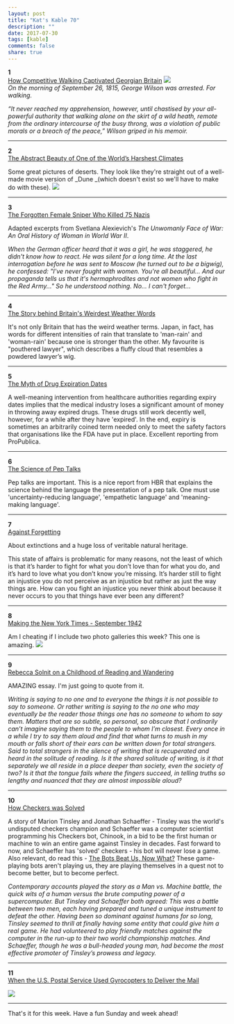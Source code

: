```yaml
---
layout: post
title: "Kat's Kable 70"
description: ""
date: 2017-07-30
tags: [kable]
comments: false
share: true
---
```



**1**  
[How Competitive Walking Captivated Georgian Britain](http://www.atlasobscura.com/articles/pedestrianism-george-wilson-walking) ![](http://gallery.tinyletterapp.com/e9b7cb0ebcfafb3d62c1268c2d27c68001170b53/images/80b4e768-7008-4d10-9c41-e56c363627c8.jpg)  
_On the morning of September 26, 1815, George Wilson was arrested. For walking._  

_“It never reached my apprehension, however, until chastised by your all-powerful authority that walking alone on the skirt of a wild heath, remote from the ordinary intercourse of the busy throng, was a violation of public morals or a breach of the peace,” Wilson griped in his memoir._  

* * *

**2**  
[The Abstract Beauty of One of the World’s Harshest Climates](http://www.atlasobscura.com/articles/desert-photography-luca-tombolini-climate)  

Some great pictures of deserts. They look like they're straight out of a well-made movie version of _Dune _(which doesn't exist so we'll have to make do with these). ![](http://gallery.tinyletterapp.com/e9b7cb0ebcfafb3d62c1268c2d27c68001170b53/images/5a6ea0cf-1c82-4b6d-a66b-6899a99d2ad1.jpg)

* * *

**3**  
[The Forgotten Female Sniper Who Killed 75 Nazis](https://www.vice.com/en_us/article/a3dapa/the-forgotten-female-sniper-who-killed-75-nazis)  

Adapted excerpts from Svetlana Alexievich's _The Unwomanly Face of War: An Oral History of Woman in World War II_.   

_When the German officer heard that it was a girl, he was staggered, he didn't know how to react. He was silent for a long time. At the last interrogation before he was sent to Moscow (he turned out to be a bigwig), he confessed: "I've never fought with women. You're all beautiful... And our propaganda tells us that it's hermaphrodites and not women who fight in the Red Army..." So he understood nothing. No... I can't forget..._  

* * *

**4**  
[The Story behind Britain's Weirdest Weather Words](http://www.bbc.com/culture/story/20170711-the-stories-behind-britains-weirdest-weather-words)  

It's not only Britain that has the weird weather terms. Japan, in fact, has words for different intensities of rain that translate to 'man-rain' and 'woman-rain' because one is stronger than the other. My favourite is "pouthered lawyer", which describes a fluffy cloud that resembles a powdered lawyer’s wig.  

* * *

**5**  
[The Myth of Drug Expiration Dates](https://www.propublica.org/article/the-myth-of-drug-expiration-dates)  

A well-meaning intervention from healthcare authorities regarding expiry dates implies that the medical industry loses a significant amount of money in throwing away expired drugs. These drugs still work decently well, however, for a while after they have 'expired'. In the end, expiry is sometimes an arbitrarily coined term needed only to meet the safety factors that organisations like the FDA have put in place. Excellent reporting from ProPublica.  

* * *

**6**  
[The Science of Pep Talks](https://hbr.org/2017/07/the-science-of-pep-talks)  

Pep talks are important. This is a nice report from HBR that explains the science behind the language the presentation of a pep talk. One must use 'uncertainty-reducing language', 'empathetic language' and 'meaning-making language'.   

* * *

**7**  
[Against Forgetting](https://dgrnewsservice.org/resistance-culture/biophilia/derrick-jensen-against-forgetting/)  

About extinctions and a huge loss of veritable natural heritage.  

This state of affairs is problematic for many reasons, not the least of which is that it’s harder to fight for what you don’t love than for what you do, and it’s hard to love what you don’t know you’re missing. It’s harder still to fight an injustice you do not perceive as an injustice but rather as just the way things are. How can you fight an injustice you never think about because it never occurs to you that things have ever been any different?  

* * *

**8**  
[Making the New York Times - September 1942](http://mashable.com/2017/05/06/making-the-new-york-times/#Q2Wl_C5IgZqT)  

Am I cheating if I include two photo galleries this week? This one is amazing. ![](http://gallery.tinyletterapp.com/e9b7cb0ebcfafb3d62c1268c2d27c68001170b53/images/f7b0d52b-d651-4c3c-b842-4450091f879f.jpg)

* * *

**9**  
[Rebecca Solnit on a Childhood of Reading and Wandering](http://lithub.com/rebecca-solnit-on-a-childhood-of-reading-and-wandering/)  

AMAZING essay. I'm just going to quote from it.  

_Writing is saying to no one and to everyone the things it is not possible to say to someone. Or rather writing is saying to the no one who may eventually be the reader those things one has no someone to whom to say them. Matters that are so subtle, so personal, so obscure that I ordinarily can’t imagine saying them to the people to whom I’m closest. Every once in a while I try to say them aloud and find that what turns to mush in my mouth or falls short of their ears can be written down for total strangers. Said to total strangers in the silence of writing that is recuperated and heard in the solitude of reading. Is it the shared solitude of writing, is it that separately we all reside in a place deeper than society, even the society of two? Is it that the tongue fails where the fingers succeed, in telling truths so lengthy and nuanced that they are almost impossible aloud?_  

* * *

**10**  
[How Checkers was Solved](https://www.theatlantic.com/technology/archive/2017/07/marion-tinsley-checkers/534111/)  

A story of Marion Tinsley and Jonathan Schaeffer - Tinsley was the world's undisputed checkers champion and Schaeffer was a computer scientist programming his Checkers bot, Chinook, in a bid to be the first human or machine to win an entire game against Tinsley in decades. Fast forward to now, and Schaeffer has 'solved' checkers - his bot will never lose a game. Also relevant, do read this - [The Bots Beat Us, Now What?](https://fivethirtyeight.com/features/the-bots-beat-us-now-what/) These game-playing bots aren't playing us, they are playing themselves in a quest not to become better, but to become perfect.  

_Contemporary accounts played the story as a Man vs. Machine battle, the quick wits of a human versus the brute computing power of a supercomputer. But Tinsley and Schaeffer both agreed: This was a battle between two men, each having prepared and tuned a unique instrument to defeat the other. Having been so dominant against humans for so long, Tinsley seemed to thrill at finally having some entity that could give him a real game. He had volunteered to play friendly matches against the computer in the run-up to their two world championship matches. And Schaeffer, though he was a bull-headed young man, had become the most effective promoter of Tinsley’s prowess and legacy._  

* * *

**11**  
[When the U.S. Postal Service Used Gyrocopters to Deliver the Mail](http://www.atlasobscura.com/articles/autogyro-gyrocopter-mail-delivery)

![](http://gallery.tinyletterapp.com/e9b7cb0ebcfafb3d62c1268c2d27c68001170b53/images/8bf113ef-d482-40bb-b777-c0161a75dca7.jpg)

* * *


That's it for this week. Have a fun Sunday and week ahead! 

